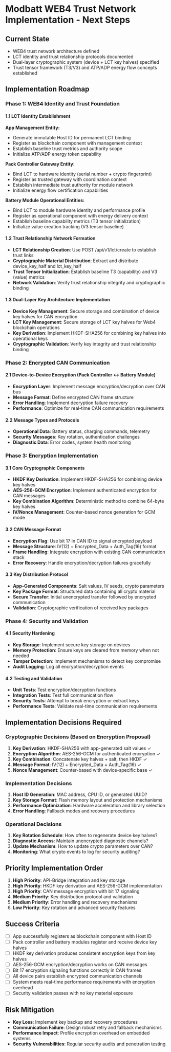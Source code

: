 # Modbatt WEB4 Trust Network Implementation - Next Steps

## Current State

- WEB4 trust network architecture defined
- LCT identity and trust relationship protocols documented  
- Dual-layer cryptographic system (device + LCT key halves) specified
- Trust tensor framework (T3/V3) and ATP/ADP energy flow concepts established

## Implementation Roadmap

### Phase 1: WEB4 Identity and Trust Foundation

#### 1.1 LCT Identity Establishment
**App Management Entity:**
- Generate immutable Host ID for permanent LCT binding
- Register as blockchain component with management context
- Establish baseline trust metrics and authority scope
- Initialize ATP/ADP energy token capability

**Pack Controller Gateway Entity:**
- Bind LCT to hardware identity (serial number + crypto fingerprint)
- Register as trusted gateway with coordination context
- Establish intermediate trust authority for module network
- Initialize energy flow certification capabilities

**Battery Module Operational Entities:**
- Bind LCT to module hardware identity and performance profile
- Register as operational component with energy delivery context
- Establish baseline capability metrics (T3 tensor initialization)
- Initialize value creation tracking (V3 tensor baseline)

#### 1.2 Trust Relationship Network Formation
- **LCT Relationship Creation**: Use POST /api/v1/lct/create to establish trust links
- **Cryptographic Material Distribution**: Extract and distribute device_key_half and lct_key_half
- **Trust Tensor Initialization**: Establish baseline T3 (capability) and V3 (value) metrics
- **Network Validation**: Verify trust relationship integrity and cryptographic binding

#### 1.3 Dual-Layer Key Architecture Implementation
- **Device Key Management**: Secure storage and combination of device key halves for CAN encryption
- **LCT Key Management**: Secure storage of LCT key halves for Web4 blockchain operations
- **Key Derivation**: Implement HKDF-SHA256 for combining key halves into operational keys
- **Cryptographic Validation**: Verify key integrity and trust relationship binding

### Phase 2: Encrypted CAN Communication

#### 2.1 Device-to-Device Encryption (Pack Controller ↔ Battery Module)
- **Encryption Layer**: Implement message encryption/decryption over CAN bus
- **Message Format**: Define encrypted CAN frame structure
- **Error Handling**: Implement decryption failure recovery
- **Performance**: Optimize for real-time CAN communication requirements

#### 2.2 Message Types and Protocols
- **Operational Data**: Battery status, charging commands, telemetry
- **Security Messages**: Key rotation, authentication challenges
- **Diagnostic Data**: Error codes, system health monitoring

### Phase 3: Encryption Implementation

#### 3.1 Core Cryptographic Components
- **HKDF Key Derivation**: Implement HKDF-SHA256 for combining device key halves
- **AES-256-GCM Encryption**: Implement authenticated encryption for CAN messages
- **Key Combination Algorithm**: Deterministic method to combine 64-byte key halves
- **IV/Nonce Management**: Counter-based nonce generation for GCM mode

#### 3.2 CAN Message Format
- **Encryption Flag**: Use bit 17 in CAN ID to signal encrypted payload
- **Message Structure**: IV(12) + Encrypted_Data + Auth_Tag(16) format
- **Frame Handling**: Integrate encryption with existing CAN communication stack
- **Error Recovery**: Handle encryption/decryption failures gracefully

#### 3.3 Key Distribution Protocol
- **App-Generated Components**: Salt values, IV seeds, crypto parameters
- **Key Package Format**: Structured data containing all crypto material
- **Secure Transfer**: Initial unencrypted transfer followed by encrypted communication
- **Validation**: Cryptographic verification of received key packages

### Phase 4: Security and Validation

#### 4.1 Security Hardening
- **Key Storage**: Implement secure key storage on devices
- **Memory Protection**: Ensure keys are cleared from memory when not needed
- **Tamper Detection**: Implement mechanisms to detect key compromise
- **Audit Logging**: Log all encryption/decryption events

#### 4.2 Testing and Validation
- **Unit Tests**: Test encryption/decryption functions
- **Integration Tests**: Test full communication flow
- **Security Tests**: Attempt to break encryption or extract keys
- **Performance Tests**: Validate real-time communication requirements

## Implementation Decisions Required

### Cryptographic Decisions (Based on Encryption Proposal)
1. **Key Derivation**: HKDF-SHA256 with app-generated salt values ✓
2. **Encryption Algorithm**: AES-256-GCM for authenticated encryption ✓
3. **Key Combination**: Concatenate key halves + salt, then HKDF ✓
4. **Message Format**: IV(12) + Encrypted_Data + Auth_Tag(16) ✓
5. **Nonce Management**: Counter-based with device-specific base ✓

### Implementation Decisions
1. **Host ID Generation**: MAC address, CPU ID, or generated UUID?
2. **Key Storage Format**: Flash memory layout and protection mechanisms
3. **Performance Optimization**: Hardware acceleration and library selection
4. **Error Handling**: Fallback modes and recovery procedures

### Operational Decisions
1. **Key Rotation Schedule**: How often to regenerate device key halves?
2. **Diagnostic Access**: Maintain unencrypted diagnostic channels?
3. **Update Mechanism**: How to update crypto parameters over CAN?
4. **Monitoring**: What crypto events to log for security auditing?

## Priority Implementation Order

1. **High Priority**: API-Bridge integration and key storage
2. **High Priority**: HKDF key derivation and AES-256-GCM implementation
3. **High Priority**: CAN message encryption with bit 17 signaling
4. **Medium Priority**: Key distribution protocol and validation
5. **Medium Priority**: Error handling and recovery mechanisms
6. **Low Priority**: Key rotation and advanced security features

## Success Criteria

- [ ] App successfully registers as blockchain component with Host ID
- [ ] Pack controller and battery modules register and receive device key halves
- [ ] HKDF key derivation produces consistent encryption keys from key halves
- [ ] AES-256-GCM encryption/decryption works on CAN messages
- [ ] Bit 17 encryption signaling functions correctly in CAN frames
- [ ] All device pairs establish encrypted communication channels
- [ ] System meets real-time performance requirements with encryption overhead
- [ ] Security validation passes with no key material exposure

## Risk Mitigation

- **Key Loss**: Implement key backup and recovery procedures
- **Communication Failure**: Design robust retry and fallback mechanisms
- **Performance Impact**: Profile encryption overhead on embedded systems
- **Security Vulnerabilities**: Regular security audits and penetration testing